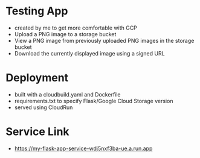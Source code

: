 # Testing App
 - created by me to get more comfortable with GCP
 - Upload a PNG image to a storage bucket
 - View a PNG image from previously uploaded PNG images in the storage bucket
 - Download the currently displayed image using a signed URL

# Deployment
 - built with a cloudbuild.yaml and Dockerfile
 - requirements.txt to specify Flask/Google Cloud Storage version 
 - served using CloudRun

# Service Link
 - https://my-flask-app-service-wdj5nxf3ba-ue.a.run.app
